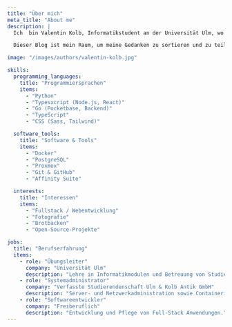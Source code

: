 ```yaml
---
title: "Über mich"
meta_title: "About me"
description: |
  Ich  bin Valentin Kolb, Informatikstudent an der Universität Ulm, wo ich auch in der Lehre tätig bin – ein Job, der mir unglaublich viel Spaß macht. Neben meinem Studium und der Lehre engagiere ich mich in der Fachschaft, Studierendenvertretung und arbeite in zwei weiteren Jobs.

  Dieser Blog ist mein Raum, um meine Gedanken zu sortieren und zu teilen – sei es über spannende Informatikprojekte, Erfahrungen aus Studium und Lehre oder das Brotbackens. Perfektion ist dabei nicht mein Ziel, sondern der Weg: Ich möchte nicht alles bis ins Letzte polieren, sondern den Spaß am Schreiben bewahren.

image: "/images/authors/valentin-kolb.jpg"

skills:
  programming_languages:
    title: "Programmiersprachen"
    items:
      - "Python"
      - "Typesxcript (Node.js, React)"
      - "Go (Pocketbase, Backend)"
      - "TypeScript"
      - "CSS (Sass, Tailwind)"

  software_tools:
    title: "Software & Tools"
    items:
      - "Docker"
      - "PostgreSQL"
      - "Proxmox"
      - "Git & GitHub"
      - "Affinity Suite"

  interests:
    title: "Interessen"
    items:
      - "Fullstack / Webentwicklung"
      - "Fotografie"
      - "Brotbacken"
      - "Open-Source-Projekte"

jobs:
  title: "Berufserfahrung"
  items:
    - role: "Übungsleiter"
      company: "Universität Ulm"
      description: "Lehre in Informatikmodulen und Betreuung von Studierenden."
    - role: "Systemadministrator"
      company: "Verfasste Studierendenschaft Ulm & Kolb Antik GmbH"
      description: "Server- und Netzwerkadministration sowie Containerisierung von Anwendungen."
    - role: "Softwareentwickler"
      company: "Freiberuflich"
      description: "Entwicklung und Pflege von Full-Stack Anwendungen."
---
```

